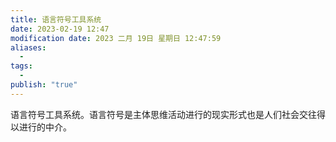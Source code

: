 ```yaml
---
title: 语言符号工具系统
date: 2023-02-19 12:47
modification date: 2023 二月 19日 星期日 12:47:59
aliases:
  - 
tags:
  - 
publish: "true"
---
```


语言符号工具系统。语言符号是主体思维活动进行的现实形式也是人们社会交往得以进行的中介。
